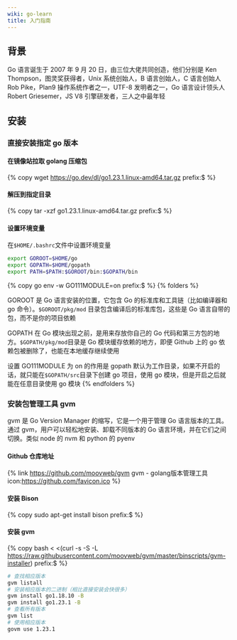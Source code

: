 ```yaml
---
wiki: go-learn
title: 入门指南
---
```


## 背景

Go 语言诞生于 2007 年 9 月 20 日，由三位大佬共同创造，他们分别是
Ken Thompson，图灵奖获得者，Unix 系统创始人，B 语言创始人，C 语言创始人
Rob Pike，Plan9 操作系统作者之一，UTF-8 发明者之一，Go 语言设计领头人
Robert Griesemer，JS V8 引擎研发者，三人之中最年轻

## 安装

### 直接安装指定 go 版本

#### 在镜像站拉取 golang 压缩包

{% copy wget https://go.dev/dl/go1.23.1.linux-amd64.tar.gz prefix:$ %}

#### 解压到指定目录

{% copy tar -xzf go1.23.1.linux-amd64.tar.gz prefix:$ %}

#### 设置环境变量

在`$HOME/.bashrc`文件中设置环境变量

```bash
export GOROOT=$HOME/go
export GOPATH=$HOME/gopath
export PATH=$PATH:$GOROOT/bin:$GOPATH/bin
```

{% copy go env -w GO111MODULE=on prefix:$ %}
{% folders %}

<!-- folder GOROOT的作用 -->

GOROOT 是 Go 语言安装的位置，它包含 Go 的标准库和工具链（比如编译器和 go 命令）。`$GOROOT/pkg/mod` 目录包含编译后的标准库包，这些是 Go 语言自带的包，而不是你的项目依赖

<!-- folder GOPATH的作用 -->

GOPATH 在 Go 模块出现之前，是用来存放你自己的 Go 代码和第三方包的地方。`$GOPATH/pkg/mod`目录是 Go 模块缓存依赖的地方，即便 Github 上的 go 依赖包被删除了，也能在本地缓存继续使用

<!-- folder 设置 GO111MODULE 为 on -->

设置 GO111MODULE 为 on 的作用是 gopath 默认为工作目录，如果不开启的话，就只能在`$GOPATH/src`目录下创建 go 项目，使用 go 模块，但是开启之后就能在任意目录使用 go 模块
{% endfolders %}

### 安装包管理工具 gvm

gvm 是 Go Version Manager 的缩写，它是一个用于管理 Go 语言版本的工具。通过 gvm，用户可以轻松地安装、卸载不同版本的 Go 语言环境，并在它们之间切换。类似 node 的 nvm 和 python 的 pyenv

#### Github 仓库地址

{% link https://github.com/moovweb/gvm gvm - golang版本管理工具 icon:https://github.com/favicon.ico %}

#### 安装 Bison

{% copy sudo apt-get install bison prefix:$ %}

#### 安装 gvm

{% copy bash < <(curl -s -S -L https://raw.githubusercontent.com/moovweb/gvm/master/binscripts/gvm-installer) prefix:$ %}

```bash
# 查找相应版本
gvm listall
# 安装相应版本的二进制（相比直接安装会快很多）
gvm install go1.18.10 -B
gvm install go1.23.1 -B
# 查看所有版本
gvm list
# 使用相应版本
govm use 1.23.1
```
